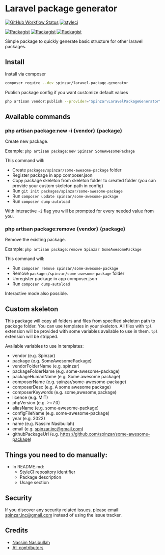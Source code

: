 Laravel package generator
=========================

[![GitHub Workflow Status]()]()
[![styleci]()]()

[![Packagist]()]()
[![Packagist]()]()
[![Packagist]()]()

Simple package to quickly generate basic structure for other laravel packages.

## Install

Install via composer
```bash
composer require --dev spinzar/laravel-package-generator
```

Publish package config if you want customize default values
```bash
php artisan vendor:publish --provider="Spinzar\LaravelPackageGenerator\ServiceProvider" --tag="config"
```

## Available commands

### php artisan package:new -i {vendor} {package}

Create new package.

Example: `php artisan package:new Spinzar SomeAwesomePackage`

This command will:

* Create `packages/spinzar/some-awesome-package` folder
* Register package in app composer.json
* Copy package skeleton from skeleton folder to created folder (you can provide
your custom skeleton path in config)
* Run `git init packages/spinzar/some-awesome-package`
* Run `composer update spinzar/some-awesome-package`
* Run `composer dump-autoload`

With interactive `-i` flag you will be prompted for every needed value from you.

### php artisan package:remove {vendor} {package}

Remove the existing package.

Example: `php artisan package:remove Spinzar SomeAwesomePackage`

This command will:

* Run `composer remove spinzar/some-awesome-package`
* Remove `packages/spinzar/some-awesome-package` folder
* Unregister package in app composer.json
* Run `composer dump-autoload`

Interactive mode also possible.

## Custom skeleton

This package will copy all folders and files from specified skeleton path to
package folder. You can use templates in your skeleton. All files with `tpl`
extension will be provided with some variables available to use in them. `tpl`
extension will be stripped.

Available variables to use in templates:

* vendor (e.g. Spinzar)
* package (e.g. SomeAwesomePackage)
* vendorFolderName (e.g. spinzar)
* packageFolderName (e.g. some-awesome-package)
* packageHumanName (e.g. Some awesome package)
* composerName (e.g. spinzar/some-awesome-package)
* composerDesc (e.g. A some awesome package)
* composerKeywords (e.g. some,awesome,package)
* licence (e.g. MIT)
* phpVersion (e.g. >=7.0)
* aliasName (e.g. some-awesome-package)
* configFileName (e.g. some-awesome-package)
* year (e.g. 2022)
* name (e.g. Nassim Nasibullah)
* email (e.g. spinzar.inc@gmail.com)
* githubPackageUrl (e.g. https://github.com/spinzar/some-awesome-package)

## Things you need to do manually:

* In README.md:
  * StyleCI repository identifier
  * Package description
  * Usage section

## Security

If you discover any security related issues, please email spinzar.inc@gmail.com instead of using the issue tracker.

## Credits

- [Nassim Nasibullah](https://github.com/spinzar)
- [All contributors](https://github.com/spinzar/laravel-package-generator/graphs/contributors)
